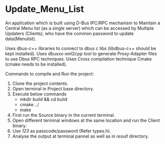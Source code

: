 # Update_Menu_List
An application which is built using D-Bus IPC/RPC mechanism to Maintain a Central Menu list (as a single server) which can be accessed by Multiple Updaters (Clients), who have the common password to update data(Menulist).

Uses dbus-c++ libraries to connect to dbus c libs (libdbus-c++ should be kept installed).
Uses dbusxx-xml2cpp tool to generate Proxy-Adapter files to use Dbus RPC techniques.
Uses Cross compilation technique Cmake (cmake needs to be installed).

Commands to compile and Run the project:

1. Clone the project contents.
2. Open terminal in Project base directory.
3. Execute below commands
   * mkdir build && cd build
   * cmake ../
   * make
4. First run the Source binary in the current terminal.
5. Open different terminal windows at the same location and run the Client binary.
6. Use *123* as passcode/password (Refer types.h).
7. Analyse the output at terminal pannel as well as in *result* directory.
